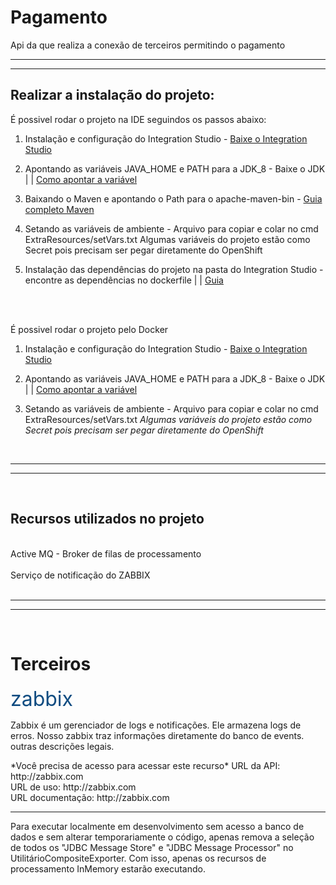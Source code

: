 # Pagamento

Api da que realiza a conexão de terceiros permitindo o pagamento

---
---

## Realizar a instalação do projeto:

É possivel rodar o projeto na IDE seguindos os passos abaixo:

  1. Instalação e configuração do Integration Studio - <a href="https://wso2.com/integration/integration-studio/">Baixe o Integration Studio</a>

  2. Apontando as variáveis JAVA_HOME e PATH para a JDK_8 - <a href="https://www.openlogic.com/openjdk-downloads?field_java_parent_version_target_id=416&field_operating_system_target_id=All&field_architecture_target_id=All& field_java_package_target_id=All" style="text-decoration: none">Baixe o JDK</a> | | <a  href="https://docs.oracle.com/cloud/help/pt_BR/pbcs_common/DIEPM/epm_set_java_home_104x6dd63633_106x6dd6441c.htm#DIEPM-GUID-7D734C69-2DE8-4E93-A3C8-9C3F6AD12D1B" >Como apontar a variável</a>

  3. Baixando o Maven e apontando o Path para o apache-maven-bin - <a href="https://maven.apache.org/guides/getting-started/windows-prerequisites.html">Guia completo Maven</a>

  4. Setando as variáveis de ambiente - Arquivo para copiar e colar no cmd ExtraResources/setVars.txt
  Algumas variáveis do projeto estão como Secret pois precisam ser pegar diretamente do OpenShift

  5. Instalação das dependências do projeto na pasta do Integration Studio -  encontre as dependências no dockerfile | | <a href="http://githeellooworld">Guia</a>

<br>
<br>

É possivel rodar o projeto pelo Docker

1. Instalação e configuração do Integration Studio - <a href="https://wso2.com/integration/integration-studio/">Baixe o Integration Studio</a>

  2. Apontando as variáveis JAVA_HOME e PATH para a JDK_8 - <a href="https://www.openlogic.com/openjdk-downloads?field_java_parent_version_target_id=416&field_operating_system_target_id=All&field_architecture_target_id=All& field_java_package_target_id=All" style="text-decoration: none">Baixe o JDK</a> | | <a href="https://docs.oracle.com/cloud/help/pt_BR/pbcs_common/DIEPM/epm_set_java_home_104x6dd63633_106x6dd6441c.htm#DIEPM-GUID-7D734C69-2DE8-4E93-A3C8-9C3F6AD12D1B" >Como apontar a variável</a>

  3. Setando as variáveis de ambiente - Arquivo para copiar e colar no cmd ExtraResources/setVars.txt
  *Algumas variáveis do projeto estão como Secret pois precisam ser pegar diretamente do OpenShift*

<br>

---
---

<br>

## Recursos utilizados no projeto

<br>
<a href="https://activeMQ/" style="text-decoration: none">Active MQ - Broker de filas de processamento</a>
<br>
<br>
<a href="https://activeMQ/" style="text-decoration: none">Serviço de notificação do ZABBIX</a>
<br>
<br>

---
---

<br>

# Terceiros 

<font color="#0F4C81" size="6">zabbix</font>
<p>Zabbix é um gerenciador de logs e notificações. Ele armazena logs de erros. Nosso zabbix traz informações diretamente do banco de events. outras descrições legais.</p>
*Você precisa de acesso para acessar este recurso*
 URL da API: http://zabbix.com
<br>
 URL de uso: http://zabbix.com
<br>
 URL documentação: http://zabbix.com
<br>

----

Para executar localmente em desenvolvimento sem acesso a banco de dados e sem alterar temporariamente o código, apenas remova a seleção de todos os "JDBC Message Store" e "JDBC Message Processor" no UtilitárioCompositeExporter.
Com isso, apenas os recursos de processamento InMemory estarão executando.
